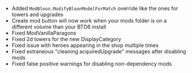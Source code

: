 - Added `ModBloon.ModifyBloonModelForMatch` override like the ones for towers and upgrades
- Create mod button will now work when your mods folder is on a different volume than your BTD6 install
- Fixed ModVanillaParagons
- Fixed 2d towers for the new DisplayCategory
- Fixed issue with heroes appearing in the shop multiple times
- Fixed extraneous "cleaning acquiredUpgrade" messages after disabling mods
- Fixed false positive warnings for disabling non-dependency mods